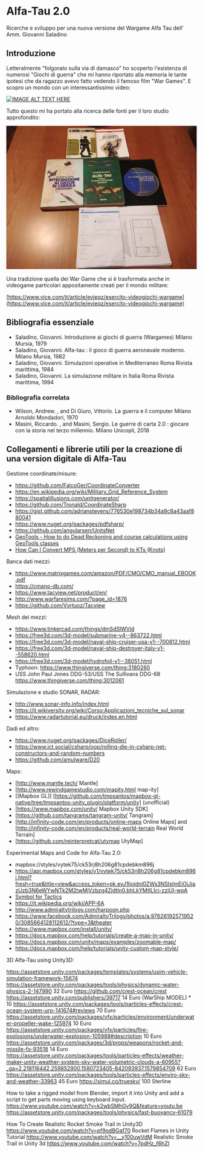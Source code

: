 # Alfa-Tau 2.0
Ricerche e sviluppo per una nuova versione del Wargame Alfa Tau dell' Amm. Giovanni Saladino

## Introduzione

Letteralmente "folgorato sulla via di damasco" ho scoperto l'esistenza di numerosi "Giochi di guerra" che mi hanno riportato alla memoria le tante ipotesi che da ragazzo avevo fatto vedendo il famoso film "War Games". E scopro un mondo con un interessantissimo video:

[![IMAGE ALT TEXT HERE](https://img.youtube.com/vi/NYZ0sg6eVuE/0.jpg)](https://www.youtube.com/watch?v=NYZ0sg6eVuE)

Tutto questo mi ha portato alla ricerca delle fonti per il loro studio approfondito:

![](photo5819171625537483156.jpg)

Una tradizione quella dei War Game che si è trasformata anche in videogame particolari appositamente creati per il mondo militare:

[https://www.vice.com/it/article/evjeqz/esercito-videogiochi-wargame](https://www.vice.com/it/article/evjeqz/esercito-videogiochi-wargame)

## Bibliografia essenziale

- Saladino, Giovanni. Introduzione ai giochi di guerra (Wargames) Milano Mursia, 1979
- Saladino, Giovanni. Alfa-tau : il gioco di guerra aeronavale moderno. Milano Mursia, 1982
- Saladino, Giovanni. Simulazioni operative in Mediterraneo Roma Rivista marittima, 1984
- Saladino, Giovanni. La simulazione militare in Italia Roma Rivista marittima, 1994

### Bibliografia correlata

- Wilson, Andrew. , and Di Giuro, Vittorio. La guerra e il computer Milano Arnoldo Mondadori, 1970
- Masini, Riccardo. , and Masini, Sergio. Le guerre di carta 2.0 : giocare con la storia nel terzo millennio. Milano Unicopli, 2018


## Collegamenti e librerie utili per la creazione di una version digitale di Alfa-Tau

Gestione coordinate/misure:

- https://github.com/FalcoGer/CoordinateConverter
- https://en.wikipedia.org/wiki/Military_Grid_Reference_System
- https://spatialillusions.com/unitgenerator/
- https://github.com/Tronald/CoordinateSharp
- https://gist.github.com/adrianstevens/776530e198734b34a9c8a43aaf880041
- https://www.nuget.org/packages/pdfsharp/
- https://github.com/angularsen/UnitsNet
- [GeoTools - How to do Dead Reckoning and course calculations using GeoTools classes](http://www.javased.com/index.php?post=3917340)
- [How Can I Convert MPS (Meters per Second) to KTs (Knots)](https://www.quora.com/C-How-can-I-convert-MPS-meters-per-second-to-KTs-knots-Or-KTs-to-MPS-It-doesnt-matter)

Banca dati mezzi:

- https://www.matrixgames.com/amazon/PDF/CMO/CMO_manual_EBOOK.pdf
- https://cmano-db.com/
- https://www.tacview.net/product/en/
- http://www.warfaresims.com/?page_id=1876
- https://github.com/Vyrtuoz/Tacview

Mesh dei mezzi:

- https://www.tinkercad.com/things/dinSdSlWVid
- https://free3d.com/3d-model/submarine-v4--863722.html
- https://free3d.com/3d-model/naval-ship-cruiser-usa-v1--700812.html
- https://free3d.com/3d-model/naval-ship-destroyer-italy-v1--558620.html
- https://free3d.com/3d-model/hydrofoil-v1--38051.html
- Typhoon: https://www.thingiverse.com/thing:3180260
- USS John Paul Jones DDG-53/USS The Sullivans DDG-68 https://www.thingiverse.com/thing:3012061

Simulazione e studio SONAR, RADAR:

- http://www.sonar-info.info/index.html
- https://it.wikiversity.org/wiki/Corso:Applicazioni_tecniche_sul_sonar
- https://www.radartutorial.eu/druck/index.en.html

Dadi ed altro:

- https://www.nuget.org/packages/DiceRoller/
- https://www.ict.social/csharp/oop/rolling-die-in-csharp-net-constructors-and-random-numbers
- https://github.com/amulware/D20

Maps:

* [http://www.mantle.tech/ Mantle]
* [http://www.rewindgamestudio.com/mapity.html map-ity]
* [[Mapbox GL]] [https://github.com/tmpsantos/mapbox-gl-native/tree/tmpsantos-unity_plugin/platform/unity] (unofficial)
* [https://www.mapbox.com/unity/ Mapbox Unity SDK]
* [https://github.com/tangrams/tangram-unity/ Tangram]
* [http://infinity-code.com/en/products/online-maps Online Maps] and [http://infinity-code.com/en/products/real-world-terrain Real World Terrain]
* [https://github.com/reinterpretcat/utymap UtyMap]

Experimental Maps and Code for Alfa-Tau 2.0:

* mapbox://styles/vytek75/ck53rj8h206g81cpdebkm896j
* https://api.mapbox.com/styles/v1/vytek75/ck53rj8h206g81cpdebkm896j.html?fresh=true&title=view&access_token=pk.eyJ1Ijoidnl0ZWs3NSIsImEiOiJjazUzb3N6eWYwNTk2M2twMjVzbzg4ZjdtIn0.bhLkYMtILIci-zziUI-wpA
* [Symbol for Tactics](https://spatialillusions.com/unitgenerator/)
* https://it.wikipedia.org/wiki/APP-6A
* http://www.admiraltytrilogy.com/harpoon.php
* https://www.facebook.com/AdmiraltyTrilogy/photos/a.976261925719520/3085664128112612/?type=3&theater
* https://www.mapbox.com/install/unity/
* https://docs.mapbox.com/help/tutorials/create-a-map-in-unity/
* https://docs.mapbox.com/unity/maps/examples/zoomable-map/
* https://docs.mapbox.com/help/tutorials/unity-custom-map-style/

3D Alfa-Tau using Unity3D:

https://assetstore.unity.com/packages/templates/systems/usim-vehicle-simulation-framework-15674
https://assetstore.unity.com/packages/tools/physics/dynamic-water-physics-2-147990 32 Euro
https://github.com/crest-ocean/crest
https://assetstore.unity.com/publishers/39717 14 Euro (WarShip MODEL) * 10 
https://assetstore.unity.com/packages/tools/particles-effects/crest-ocean-system-urp-141674#reviews 70 Euro
https://assetstore.unity.com/packages/vfx/particles/environment/underwater-propeller-wake-125974 10 Euro
https://assetstore.unity.com/packages/vfx/particles/fire-explosions/underwater-explosion-105988#description 10 Euro
https://assetstore.unity.com/packages/3d/props/weapons/rocket-and-missile-fx-93518 14 Euro
https://assetstore.unity.com/packages/tools/particles-effects/weather-maker-unity-weather-system-sky-water-volumetric-clouds-a-60955?_ga=2.218116442.259852900.1580723405-842093937.1579854709 62 Euro
https://assetstore.unity.com/packages/tools/particles-effects/enviro-sky-and-weather-33963 45 Euro
https://simul.co/truesky/ 100 Sterline

How to take a rigged model from Blender, import it into Unity and add a script to get parts moving using keyboard input.
https://www.youtube.com/watch?v=k2wbSMhGv9Q&feature=youtu.be
https://assetstore.unity.com/packages/tools/physics/fast-buoyancy-61079

How To Create Realistic Rocket Smoke Trail in Unity3D
https://www.youtube.com/watch?v=pf9odBGaf70
Rocket Flames in Unity Tutorial
https://www.youtube.com/watch?v=__y100uwVdM
Realistic Smoke Trail in Unity 3d
https://www.youtube.com/watch?v=7pdHz_f6hZI


